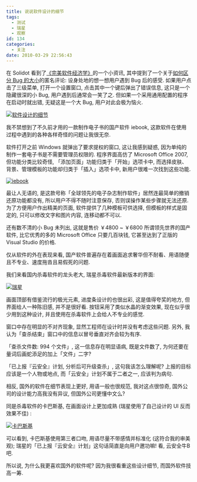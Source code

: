```yaml
---
title: 说说软件设计的细节
tags:
  - 测试
  - 瑞星
  - 观察
id: 134
categories:
  - 关注
date: 2010-03-29 22:56:43
---
```


在 Solidot 看到了[《完美软件经济学》](http://it.solidot.org/article.pl?sid=10/03/29/1153230)的一个小资讯, 其中提到了一个关于[如何区分 Bug 的大小](http://developers.slashdot.org/story/10/03/28/167251/The-Economics-of-Perfect-Software)的匿名评论: 设身处地的想一想用户遇到 Bug 后的感受. 如果用户点击了三级菜单, 打开一个设置窗口, 点击其中一个键后弹出了错误信息, 这只是一个隐藏很深的小 Bug, 用户遇到后通常会一笑了之. 但如果一个采用通用配置的程序在启动时就出错, 无疑这是一个大 Bug, 用户对此会极为恼火.

[![软件设计的细节](http://img.beamnote.com/2010/talk-about-the-details-of-software-design.jpg)](http://img.beamnote.com/2010/talk-about-the-details-of-software-design.jpg)<!-- more -->

我不禁想到了不久前才用的一款制作电子书的国产软件 iebook, 这款软件在使用过程中遇到的各种各样奇怪的问题让我很无奈.

软件打开之前 Windows 就弹出了要求提权的窗口, 这让我感到疑惑, 因为单纯的制作一套电子书是不需要管理员权限的. 程序界面高仿了 Microsoft Office 2007, 但功能分类比较奇怪, 「添加页面」功能归类于「开始」选项卡中, 而选择皮肤、背景、管理模板的功能却归类于「插入」选项卡中, 新用户很难一次找到这些功能.

[![iebook](http://img.beamnote.com/2010/iebook.jpg)](http://img.beamnote.com/2010/iebook.jpg)

最让人无语的, 是这款号称「全球领先的电子杂志制作软件」居然连最简单的撤销还原功能都没有, 所以用户不得不随时注意保存, 否则误操作某些步骤就无法还原. 为了方便用户作出精美的页面, 软件提供了几种模板可供选择, 但模板的样式是固定的, 只可以修改文字和图片内容, 连移动都不可以.

还有数不清的小 Bug 未列出, 这就是售价 ￥4800 ~ ￥6800 所谓领先世界的国产软件, 比它优秀的多的 Microsoft Office 只要几百块钱, 它甚至达到了正版的 Visual Studio 的价格.

仅从软件的外在表现来看, 国产软件普遍存在着画面追求奢华但不耐看、用语随便且不专业、速度拖沓且易假死的问题.

我们来看国内杀毒软件的龙头老大, 瑞星杀毒软件最新版本的界面:

[![瑞星](http://img.beamnote.com/2010/rising.jpg)](http://img.beamnote.com/2010/rising.jpg)

画面顶部有借鉴流行的极光元素, 进度条设计的也很出彩, 这是值得夸奖的地方, 但界面给人一种陈旧感, 并不是很好看. 按钮采用了类似水晶的渐变效果, 现在似乎很少用到这种设计, 并且使用在杀毒软件上会给人不专业的感觉.

窗口中存在明显的不对齐现象, 显然工程师在设计时并没有考虑这些问题. 另外, 我认为「查杀结束」窗口中的信息以冒号垂直对齐会较为有序.

「查杀文件数: 994 个文件」, 这一信息存在明显语病, 既是文件数了, 为何还要在量词后画蛇添足的加上「文件」二字?

「已上报『云安全』计划, 分析后可升级查杀」, 这句我该怎么理解呢? 上报的目标应该是一个人物或地点, 而「云安全」计划不属于二者之一, 应该判为病句.

相反, 国外的软件在细节表现上更好, 用语一般也很规范, 我对这点很惊奇, 国外公司的设计能力高我没有异议, 但国外公司更懂中文么?

同是杀毒软件的卡巴斯基, 在画面设计上更加成熟 (瑞星使用了自己设计的 UI 反而效果不佳) :

[![卡巴斯基](http://img.beamnote.com/2010/kaspersky.jpg)](http://img.beamnote.com/2010/kaspersky.jpg)

可以看到, 卡巴斯基使用第三者口吻, 用语尽量不带感情并标准化 (这符合我的审美观); 瑞星的「已上报『云安全』计划」这句话简直是向用户邀功嘛\! 看, 云安全牛B吧.

所以说, 为什么我更喜欢国外的软件呢? 因为我很看重这些设计细节, 而国外软件技高一筹.
